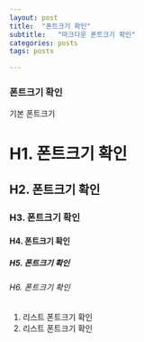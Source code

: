 ```yaml
---
layout: post
title:  "폰트크기 확인"
subtitle:   "마크다운 폰트크기 확인"
categories: posts
tags: posts

---
```




### 폰트크기 확인

기본 폰트크기

# H1. 폰트크기 확인

## H2. 폰트크기 확인

### H3. 폰트크기 확인

#### H4. 폰트크기 확인

##### H5. 폰트크기 확인

###### H6. 폰트크기 확인


1. 리스트 폰트크기 확인
2. 리스트 폰트크기 확인
